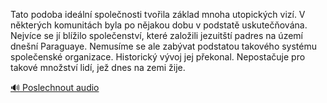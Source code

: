 
Tato podoba ideální společnosti tvořila základ mnoha utopických vizí. V některých komunitách byla po nějakou dobu v podstatě uskutečňována. Nejvíce se jí blížilo společenství, které založili jezuitští padres na území dnešní Paraguaye. Nemusíme se ale zabývat podstatou takového systému společenské organizace. Historický vývoj jej překonal. Nepostačuje pro takové množství lidí, jež dnes na zemi žije.

[🔊 Poslechnout audio](/data/7-paragraphs/audio/chapter_165/para_010-Tato-podoba-ideln-spolenosti-tvoila-zklad-mno.mp3)
